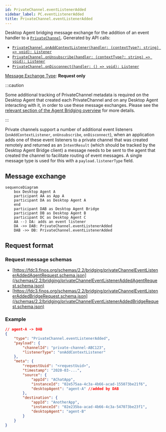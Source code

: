 ```yaml
---
id: PrivateChannel.eventListenerAdded
sidebar_label: PC.eventListenerAdded
title: PrivateChannel.eventListenerAdded
---
```


Desktop Agent bridging message exchange for the addition of an event handler to a [`PrivateChannel`](../../api/ref/PrivateChannel). Generated by API calls:

- [`PrivateChannel.onAddContextListener(handler: (contextType?: string) => void): Listener`](../../api/ref/PrivateChannel#onaddcontextlistener)
- [`PrivateChannel.onUnsubscribe(handler: (contextType?: string) => void): Listener`](../../api/ref/PrivateChannel#onunsubscribe)
- [`PrivateChannel.onDisconnect(handler: () => void): Listener`](../../api/ref/PrivateChannel#ondisconnect)

[Message Exchange Type](../spec#individual-message-exchanges): **Request only**

:::caution

Some additional tracking of PrivateChannel metadata is required on the Desktop Agent that created each PrivateChannel and on any Desktop Agent interacting with it, in order to use these message exchanges. Please see the [relevant section of the Agent Bridging overview](../spec#privatechannels) for more details.

:::

Private channels support a number of additional event listeners (`onAddContextListener`, `onUnsubscribe`, `onDisconnect`), when an application adds one of these event listeners to a private channel that was created remotely and returned as an `IntentResult` (which should be tracked by the Desktop Agent Bridge client) a message needs to be sent to the agent that created the channel to facilitate routing of event messages. A single message type is used for this with a `payload.listenerType` field.

## Message exchange

```mermaid
sequenceDiagram
    box Desktop Agent A
    participant AA as App A
    participant DA as Desktop Agent A
    end
    participant DAB as Desktop Agent Bridge
    participant DB as Desktop Agent B
    participant DC as Desktop Agent C
    AA --) DA: adds an event listener
    DA ->> DAB: PrivateChannel.eventListenerAdded
    DAB ->> DB: PrivateChannel.eventListenerAdded
```

## Request format

### Request message schemas

- [https://fdc3.finos.org/schemas/2.2/bridging/privateChannelEventListenerAddedAgentRequest.schema.json](/schemas/2.2/bridging/privateChannelEventListenerAddedAgentRequest.schema.json)
- [https://fdc3.finos.org/schemas/2.2/bridging/privateChannelEventListenerAddedBridgeRequest.schema.json](/schemas/2.2/bridging/privateChannelEventListenerAddedBridgeRequest.schema.json)

### Example

```json
// agent-A -> DAB
{
    "type": "PrivateChannel.eventListenerAdded",
    "payload": {
        "channelId": "private-channel-ABC123",
        "listenerType": "onAddContextListener"
    },
    "meta": {
        "requestUuid": "<requestUuid>",
        "timestamp": "2020-03-...",
        "source": {
            "appId": "AChatApp",
            "instanceId": "02e575aa-4c3a-4b66-acad-155073be21f6",
            "desktopAgent": "agent-A" //added by DAB
        },
        "destination": {
            "appId": "AnotherApp",
            "instanceId": "02e235ba-acad-4b66-4c3a-547073be23f1",
            "desktopAgent": "agent-B"
        }
    }
}
```
